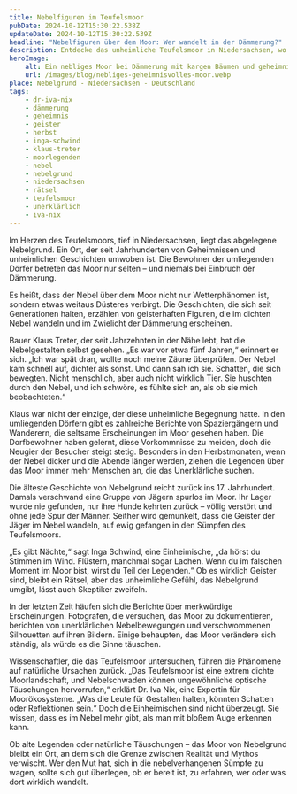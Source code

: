 ```yaml
---
title: Nebelfiguren im Teufelsmoor
pubDate: 2024-10-12T15:30:22.538Z
updateDate: 2024-10-12T15:30:22.539Z
headline: "Nebelfiguren über dem Moor: Wer wandelt in der Dämmerung?"
description: Entdecke das unheimliche Teufelsmoor in Niedersachsen, wo geisterhafte Nebelfiguren im dichten Nebel erscheinen.
heroImage:
    alt: Ein nebliges Moor bei Dämmerung mit kargen Bäumen und geheimnisvollen Schattenfiguren, die im dichten Nebel auftauchen. Die unheimliche Atmosphäre wird durch das schwache Licht und die langen Schatten verstärkt.
    url: /images/blog/nebliges-geheimnisvolles-moor.webp
place: Nebelgrund - Niedersachsen - Deutschland
tags:
    - dr-iva-nix
    - dämmerung
    - geheimnis
    - geister
    - herbst
    - inga-schwind
    - klaus-treter
    - moorlegenden
    - nebel
    - nebelgrund
    - niedersachsen
    - rätsel
    - teufelsmoor
    - unerklärlich
    - iva-nix
---
```


Im Herzen des Teufelsmoors, tief in Niedersachsen, liegt das abgelegene Nebelgrund. Ein Ort, der seit Jahrhunderten von Geheimnissen und unheimlichen Geschichten umwoben ist. Die Bewohner der umliegenden Dörfer betreten das Moor nur selten – und niemals bei Einbruch der Dämmerung.

Es heißt, dass der Nebel über dem Moor nicht nur Wetterphänomen ist, sondern etwas weitaus Düsteres verbirgt. Die Geschichten, die sich seit Generationen halten, erzählen von geisterhaften Figuren, die im dichten Nebel wandeln und im Zwielicht der Dämmerung erscheinen.

Bauer Klaus Treter, der seit Jahrzehnten in der Nähe lebt, hat die Nebelgestalten selbst gesehen. „Es war vor etwa fünf Jahren,“ erinnert er sich. „Ich war spät dran, wollte noch meine Zäune überprüfen. Der Nebel kam schnell auf, dichter als sonst. Und dann sah ich sie. Schatten, die sich bewegten. Nicht menschlich, aber auch nicht wirklich Tier. Sie huschten durch den Nebel, und ich schwöre, es fühlte sich an, als ob sie mich beobachteten.“

Klaus war nicht der einzige, der diese unheimliche Begegnung hatte. In den umliegenden Dörfern gibt es zahlreiche Berichte von Spaziergängern und Wanderern, die seltsame Erscheinungen im Moor gesehen haben. Die Dorfbewohner haben gelernt, diese Vorkommnisse zu meiden, doch die Neugier der Besucher steigt stetig. Besonders in den Herbstmonaten, wenn der Nebel dicker und die Abende länger werden, ziehen die Legenden über das Moor immer mehr Menschen an, die das Unerklärliche suchen.

Die älteste Geschichte von Nebelgrund reicht zurück ins 17. Jahrhundert. Damals verschwand eine Gruppe von Jägern spurlos im Moor. Ihr Lager wurde nie gefunden, nur ihre Hunde kehrten zurück – völlig verstört und ohne jede Spur der Männer. Seither wird gemunkelt, dass die Geister der Jäger im Nebel wandeln, auf ewig gefangen in den Sümpfen des Teufelsmoors.

„Es gibt Nächte,“ sagt Inga Schwind, eine Einheimische, „da hörst du Stimmen im Wind. Flüstern, manchmal sogar Lachen. Wenn du im falschen Moment im Moor bist, wirst du Teil der Legenden.“ Ob es wirklich Geister sind, bleibt ein Rätsel, aber das unheimliche Gefühl, das Nebelgrund umgibt, lässt auch Skeptiker zweifeln.

In der letzten Zeit häufen sich die Berichte über merkwürdige Erscheinungen. Fotografen, die versuchen, das Moor zu dokumentieren, berichten von unerklärlichen Nebelbewegungen und verschwommenen Silhouetten auf ihren Bildern. Einige behaupten, das Moor verändere sich ständig, als würde es die Sinne täuschen.

Wissenschaftler, die das Teufelsmoor untersuchen, führen die Phänomene auf natürliche Ursachen zurück. „Das Teufelsmoor ist eine extrem dichte Moorlandschaft, und Nebelschwaden können ungewöhnliche optische Täuschungen hervorrufen,“ erklärt Dr. Iva Nix, eine Expertin für Moorökosysteme. „Was die Leute für Gestalten halten, könnten Schatten oder Reflektionen sein.“ Doch die Einheimischen sind nicht überzeugt. Sie wissen, dass es im Nebel mehr gibt, als man mit bloßem Auge erkennen kann.

Ob alte Legenden oder natürliche Täuschungen – das Moor von Nebelgrund bleibt ein Ort, an dem sich die Grenze zwischen Realität und Mythos verwischt. Wer den Mut hat, sich in die nebelverhangenen Sümpfe zu wagen, sollte sich gut überlegen, ob er bereit ist, zu erfahren, wer oder was dort wirklich wandelt.
